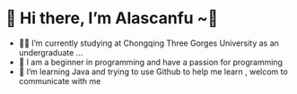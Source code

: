 # 👋 Hi there, I’m Alascanfu ~🙊
- 👨‍🎓 I’m currently studying at Chongqing Three Gorges University as an undergraduate   ...
- 🌱 I am a beginner in programming and have a passion for programming  
- 💞️ I’m learning Java and trying to use Github to help me learn , welcom to communicate with me

<!---
HHXiaoFu/HHXiaoFu is a ✨ special ✨ repository because its `README.md` (this file) appears on your GitHub profile.
You can click the Preview link to take a look at your changes.
--->
